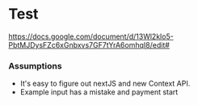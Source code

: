 # Test
https://docs.google.com/document/d/13Wl2klo5-PbtMJDysFZc6xGnbxvs7GF7tYrA6omhqI8/edit#

### Assumptions
- It's easy to figure out nextJS and new Context API.
- Example input has a mistake and payment start